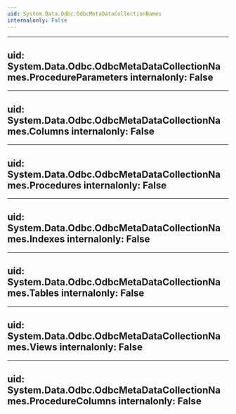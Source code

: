 ```yaml
---
uid: System.Data.Odbc.OdbcMetaDataCollectionNames
internalonly: False
---
```


---
uid: System.Data.Odbc.OdbcMetaDataCollectionNames.ProcedureParameters
internalonly: False
---

---
uid: System.Data.Odbc.OdbcMetaDataCollectionNames.Columns
internalonly: False
---

---
uid: System.Data.Odbc.OdbcMetaDataCollectionNames.Procedures
internalonly: False
---

---
uid: System.Data.Odbc.OdbcMetaDataCollectionNames.Indexes
internalonly: False
---

---
uid: System.Data.Odbc.OdbcMetaDataCollectionNames.Tables
internalonly: False
---

---
uid: System.Data.Odbc.OdbcMetaDataCollectionNames.Views
internalonly: False
---

---
uid: System.Data.Odbc.OdbcMetaDataCollectionNames.ProcedureColumns
internalonly: False
---
